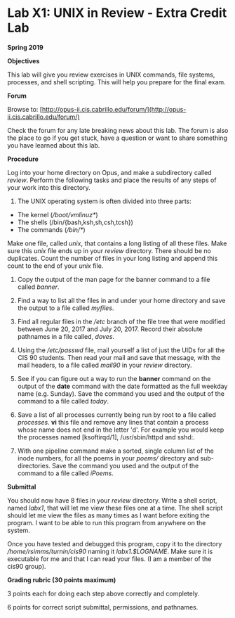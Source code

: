 # Lab X1: UNIX in Review - Extra Credit Lab

**Spring 2019**

**Objectives**

This lab will give you review exercises in UNIX commands, file systems, processes, and shell scripting. This will help you prepare for the final exam.

**Forum**

Browse to: [http://opus-ii.cis.cabrillo.edu/forum/](http://opus-ii.cis.cabrillo.edu/forum/)

Check the forum for any late breaking news about this lab. The forum is also the place to go if you get stuck, have a question or want to share something you have learned about this lab.

**Procedure**

Log into your home directory on Opus, and make a subdirectory called _review_. Perform the following tasks and place the results of any steps of your work into this directory.

1. The UNIX operating system is often divided into three parts:

- The kernel (_/boot/vmlinuz\*_)
- The shells (/bin/{bash,ksh,sh,csh,tcsh})
- The commands (_/bin/\*_)

Make one file, called _unix_, that contains a long listing of all these files. Make sure this _unix_ file ends up in your _review_ directory. There should be no duplicates. Count the number of files in your long listing and append this count to the end of your _unix_ file.

1. Copy the output of the man page for the banner command to a file called _banner_.

1. Find a way to list all the files in and under your home directory and save the output to a file called _myfiles_.

1. Find all regular files in the _/etc_ branch of the file tree that were modified between June 20, 2017 and July 20, 2017. Record their absolute pathnames in a file called, _doves_.

1. Using the _/etc/passwd_ file, mail yourself a list of just the UIDs for all the CIS 90 students. Then read your mail and save that message, with the mail headers, to a file called _mail90_ in your _review_ directory.

1. See if you can figure out a way to run the **banner** command on the output of the **date** command with the date formatted as the full weekday name (e.g. Sunday). Save the command you used and the output of the command to a file called _today_.

1. Save a list of all processes currently being run by root to a file called _processes_. **vi** this file and remove any lines that contain a process whose name does not end in the letter 'd'. For example you would keep the processes named [ksoftirqd/1], /usr/sbin/httpd and sshd:.

1. With one pipeline command make a sorted, single column list of the inode numbers, for all the poems in your _poems/_ directory and sub-directories. Save the command you used and the output of the command to a file called _iPoems_.

**Submittal**

You should now have 8 files in your _review_ directory. Write a shell script, named _labx1_, that will let me view these files one at a time. The shell script should let me view the files as many times as I want before exiting the program. I want to be able to run this program from anywhere on the system.

Once you have tested and debugged this program, copy it to the directory _/home/rsimms/turnin/cis90_ naming it _labx1.$LOGNAME_. Make sure it is executable for me and that I can read your files. (I am a member of the cis90 group).

**Grading rubric (30 points maximum)**

3 points each for doing each step above correctly and completely.

6 points for correct script submittal, permissions, and pathnames.
